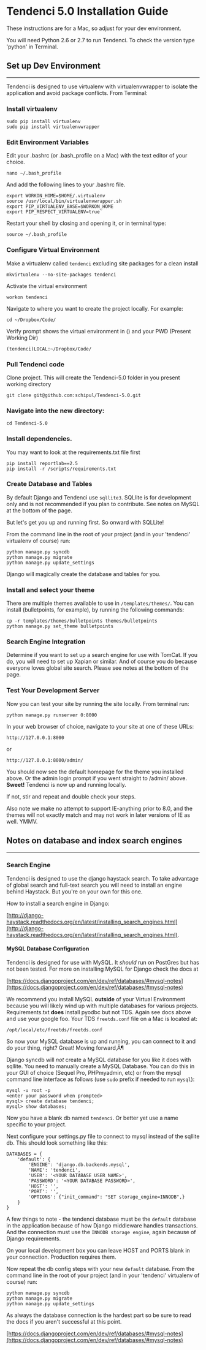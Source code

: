# Tendenci 5.0 Installation Guide

These instructions are for a Mac, so adjust for your dev environment. 

You will need Python 2.6 or 2.7 to run Tendenci. To check the version type 'python' in Terminal.

## Set up Dev Environment
---
Tendenci is designed to use virtualenv with virtualenvwrapper to isolate the application and avoid package conflicts. From Terminal:

### Install virtualenv

    sudo pip install virtualenv
	sudo pip install virtualenvwrapper
    
    
### Edit Environment Variables
Edit your .bashrc (or .bash_profile on a Mac) with the text editor of your choice.

    nano ~/.bash_profile
    
And add the following lines to your .bashrc file.

	export WORKON_HOME=$HOME/.virtualenv
	source /usr/local/bin/virtualenvwrapper.sh
	export PIP_VIRTUALENV_BASE=$WORKON_HOME
	export PIP_RESPECT_VIRTUALENV=true`
    
Restart your shell by closing and opening it, or in terminal type:

	source ~/.bash_profile

### Configure Virtual Environment
Make a virtualenv called `tendenci` excluding site packages for a clean install

    mkvirtualenv --no-site-packages tendenci

Activate the virtual environment

    workon tendenci

Navigate to where you want to create the project locally. For example:

    cd ~/Dropbox/Code/

Verify prompt shows the virtual environment in () and your PWD (Present Working Dir)

    (tendenci)LOCAL:~/Dropbox/Code/

### Pull Tendenci code
Clone project. This will create the Tendenci-5.0 folder in you present working directory

    git clone git@github.com:schipul/Tendenci-5.0.git

### Navigate into the new directory:

    cd Tendenci-5.0

### Install dependencies. 
You may want to look at the requirements.txt file first

    pip install reportlab==2.5
    pip install -r /scripts/requirements.txt

### Create Database and Tables
By default Django and Tendenci use `sqllite3`. SQLlite is for development only and is not recommended if you plan to contribute. See notes on MySQL at the bottom of the page.

But let's get you up and running first. So onward with SQLLite!

From the command line in the root of your project (and in your 'tendenci' virtualenv of course) run:

    python manage.py syncdb
    python manage.py migrate
    python manage.py update_settings

Django will magically create the database and tables for you.

### Install and select your theme

There are multiple themes available to use in `/templates/themes/`. You can install (bulletpoints, for example), by running the following commands:

    cp -r templates/themes/bulletpoints themes/bulletpoints
    python manage.py set_theme bulletpoints

### Search Engine Integration

Determine if you want to set up a search engine for use with TomCat. If you do, you will need to set up Xapian or similar. And of course you do because everyone loves global site search. Please see notes at the bottom of the page.

### Test Your Development Server

Now you can test your site by running the site locally. From terminal run:

    python manage.py runserver 0:8000

In your web browser of choice, navigate to your site at one of these URLs:

	http://127.0.0.1:8000
	
or

	http://127.0.0.1:8000/admin/

You should now see the default homepage for the theme you installed above. Or the admin login prompt if you went straight to /admin/ above. **Sweet!** Tendenci is now up and running locally.

If not, stir and repeat and double check your steps.

Also note we make no attempt to support IE-anything prior to 8.0, and the themes will not exactly match and may not work in later versions of IE as well. YMMV.

## Notes on database and index search engines
---

### Search Engine

Tendenci is designed to use the django haystack search. To take advantage of global search and full-text search you will need to install an engine behind Haystack. But you're on your own for this one.

How to install a search engine in Django: 

[http://django-haystack.readthedocs.org/en/latest/installing_search_engines.html](http://django-haystack.readthedocs.org/en/latest/installing_search_engines.html).

#### MySQL Database Configuration

Tendenci is designed for use with MySQL. It *should* run on PostGres but has not been tested. For more on installing MySQL for Django check the docs at

[https://docs.djangoproject.com/en/dev/ref/databases/#mysql-notes](https://docs.djangoproject.com/en/dev/ref/databases/#mysql-notes)

We recommend you install MySQL **outside** of your Virtual Environment because you will likely wind up with multiple databases for various projects. Requirements.txt **does** install pyodbc but not TDS. Again see docs above and use your google foo. Your TDS `freetds.conf` file on a Mac is located at:

	/opt/local/etc/freetds/freetds.conf

So now your MySQL database is up and running, you can connect to it and do your thing, right? Great! Moving forward‚Ä¶

Django syncdb will *not* create a MySQL database for you like it does with sqllite. You need to manually create a MySQL Database. You can do this in your GUI of choice (Sequel Pro, PHPmyadmin, etc) or from the mysql command line interface as follows (use `sudo` prefix if needed to run `mysql`):

	mysql -u root -p
	<enter your password when prompted>
	mysql> create database tendenci;
	mysql> show databases;	

Now you have a blank db named `tendenci`. Or better yet use a name specific to your project.

Next configure your settings.py file to connect to mysql instead of the sqllite db. This should look something like this:

	DATABASES = {
	    'default': {
	        'ENGINE': 'django.db.backends.mysql',
	        'NAME': 'tendenci',
	        'USER': '<YOUR DATABASE USER NAME>',
	        'PASSWORD': '<YOUR DATABASE PASSWORD>',
	        'HOST': '',
	        'PORT': '',
	        'OPTIONS': {"init_command": "SET storage_engine=INNODB",}
	    }
	}

A few things to note - the tendenci database must be the `default` database in the application because of how Django middleware handles transactions. And the connection must use the `INNODB storage engine`, again because of Django requirements.

On your local development box you can leave HOST and PORTS blank in your connection. Production requires them.

Now repeat the db config steps with your new `default` database. From the command line in the root of your project (and in your 'tendenci' virtualenv of course) run:

    python manage.py syncdb
    python manage.py migrate
    python manage.py update_settings

As always the database connection is the hardest part so be sure to read the docs if you aren't successful at this point.

[https://docs.djangoproject.com/en/dev/ref/databases/#mysql-notes](https://docs.djangoproject.com/en/dev/ref/databases/#mysql-notes)